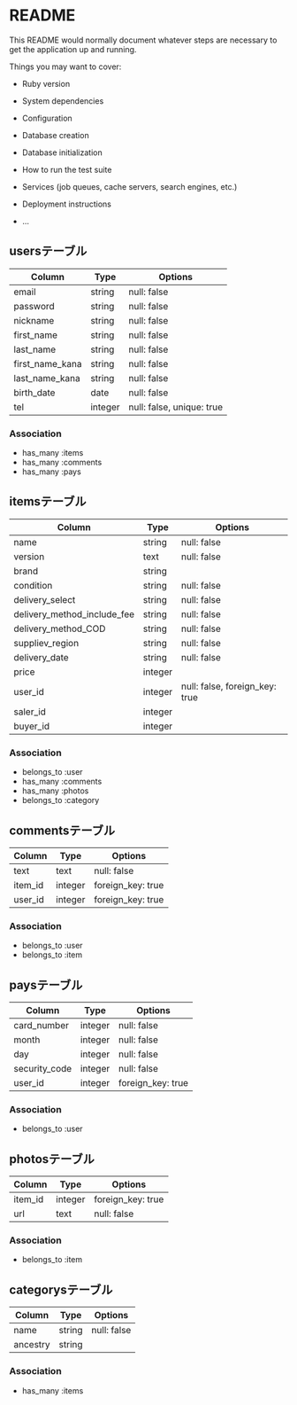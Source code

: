 # README

This README would normally document whatever steps are necessary to get the
application up and running.

Things you may want to cover:

* Ruby version

* System dependencies

* Configuration

* Database creation

* Database initialization

* How to run the test suite

* Services (job queues, cache servers, search engines, etc.)

* Deployment instructions

* ...

## usersテーブル
|Column|Type|Options|
|------|----|-------|
|email|string|null: false|
|password|string|null: false|
|nickname|string|null: false|
|first_name|string|null: false|
|last_name|string|null: false|
|first_name_kana|string|null: false|
|last_name_kana|string|null: false|
|birth_date|date|null: false|
|tel|integer|null: false, unique: true|
### Association
- has_many :items
- has_many :comments
- has_many :pays

## itemsテーブル 
|Column|Type|Options|
|------|----|-------|
|name|string|null: false|
|version|text|null: false|
|brand|string||
|condition|string|null: false|
|delivery_select|string|null: false|
|delivery_method_include_fee|string|null: false|
|delivery_method_COD|string|null: false|
|suppliev_region|string|null: false|
|delivery_date|string|null: false|
|price|integer||
|user_id|integer|null: false, foreign_key: true|
|saler_id|integer||
|buyer_id|integer||
### Association
- belongs_to :user
- has_many :comments
- has_many :photos
- belongs_to :category


## commentsテーブル
|Column|Type|Options|
|------|----|-------|
|text|text|null: false|
|item_id|integer| foreign_key: true|
|user_id|integer| foreign_key: true|
### Association
- belongs_to :user
- belongs_to :item


## paysテーブル
|Column|Type|Options|
|------|----|-------|
|card_number|integer|null: false|
|month|integer|null: false|
|day|integer|null: false|
|security_code|integer|null: false|
|user_id|integer| foreign_key: true|
### Association
- belongs_to :user

## photosテーブル
|Column|Type|Options|
|------|----|-------|
|item_id|integer|foreign_key: true|
|url|text|null: false|
### Association
- belongs_to :item

## categorysテーブル
|Column|Type|Options|
|------|----|-------|
|name|string|null: false|
|ancestry|string||
### Association
- has_many :items





